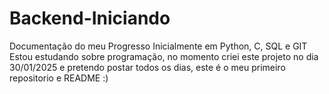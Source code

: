 # Backend-Iniciando
Documentação do meu Progresso Inicialmente em Python, C, SQL e GIT
Estou estudando sobre programação, no momento criei este projeto no dia 30/01/2025 e pretendo postar todos os dias, este é o meu primeiro repositorio e README :)
